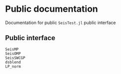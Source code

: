 # Public documentation
Documentation for public `SeisTest.jl` public interface


## Public interface

```@docs
SeisMP
SeisOMP
SeisSWCGP
dsblend
LP_norm
```
